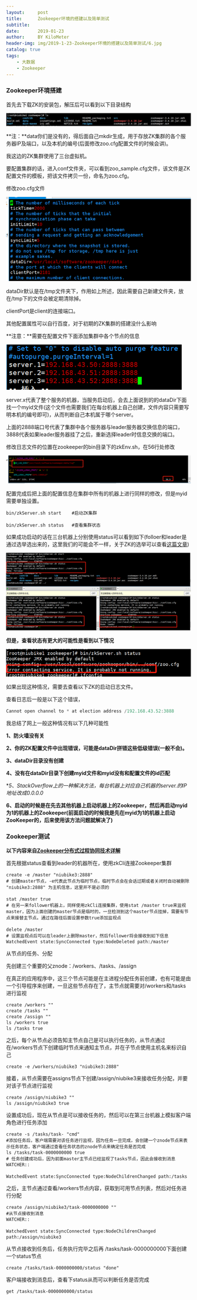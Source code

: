 ```yaml
---
layout:     post
title:      Zookeeper环境的搭建以及简单测试
subtitle:   
date:       2019-01-23
author:     BY KiloMeter
header-img: img/2019-1-23-Zookeeper环境的搭建以及简单测试/6.jpg
catalog: true
tags:
    - 大数据
    - Zookeeper
---
```



### Zookeeper环境搭建

首先去下载ZK的安装包，解压后可以看到以下目录结构

![](/img/2019-1-23-Zookeeper环境的搭建以及简单测试/Zookeeper解压目录.png)

**注：**data你们是没有的，得后面自己mkdir生成，用于存放ZK集群的各个服务器IP及端口，以及本机的编号(后面修改zoo.cfg配置文件的时候会讲)。

我这边的ZK集群使用了三台虚拟机。

要配置集群的话，进入conf文件夹，可以看到zoo_sample.cfg文件，该文件是ZK配置文件的模板，把该文件拷贝一份，命名为zoo.cfg。

修改zoo.cfg文件

![](/img/2019-1-23-Zookeeper环境的搭建以及简单测试/ZK配置文件内容.png)



dataDir默认是在/tmp文件夹下，作用如上所述，因此需要自己新建文件夹，放在/tmp下的文件会被定期清除掉。

clientPort是client的连接端口。

其他配置属性可以自行百度，对于初期的ZK集群的搭建没什么影响

**注意：**需要在配置文件下面添加集群中各个节点的信息

![](/img/2019-1-23-Zookeeper环境的搭建以及简单测试/ZK集群配置添加各节点信息.png)

server.x代表了整个服务的机器，当服务启动后，会去上面说到的的dataDir下面找一个myid文件(这个文件也需要我们在每台机器上自己创建，文件内容只需要写明本机的编号即可)，从而判断自己本机属于哪个server。

上面的2888端口号代表了集群中各个服务器与leader服务器交换信息的端口，3888代表如果leader服务器挂了之后，重新选择leader时信息交换的端口。

修改日志文件的位置在zookeeper的bin目录下的zkEnv.sh，在56行处修改

![](/img/2019-1-23-Zookeeper环境的搭建以及简单测试/ZK目录路径修改.png)

配置完成后把上面的配置信息在集群中所有的机器上进行同样的修改，但是myid需要单独设置。

```shell
bin/zkServer.sh start    #启动ZK集群

bin/zkServer.sh status   #查看集群状态
```

如果成功启动的话在三台机器上分别使用status可以看到如下(folloer和leader是通过选举选出来的，这里我们的可能会不一样，关于ZK的选举可以查看[这篇文章](https://zhouyimian.github.io/2019/01/22/Zookeeper%E6%A6%82%E5%BF%B5-%E5%8E%9F%E7%90%86-%E5%BA%94%E7%94%A8%E5%9C%BA%E6%99%AF/))

![](/img/2019-1-23-Zookeeper环境的搭建以及简单测试/ZK集群成功启动标志.png)



**但是，查看状态有更大的可能性是看到以下情况**

![](/img/2019-1-23-Zookeeper环境的搭建以及简单测试/ZK集群启动失败.png)

如果出现这种情况，需要去查看以下ZK的启动日志文件。

查看日志后一般是以下这个错误，

```java
Cannot open channel to * at election address /192.168.43.52:3888
```

我总结了网上一般这种情况有以下几种可能性

**1、防火墙没有关**

**2、你的ZK配置文件中出现错误，可能是dataDir拼错这些低级错误(一般不会)。**

**3、dataDir目录没有创建**

**4、没有在dataDir目录下创建myid文件和myid没有和配置文件的id匹配**

**5、StackOverflow上的一种解决方法，每台机器上对应自己机器的server.*的IP地址改成0.0.0.0**

**6、启动的时候是在先去其他机器上启动机器上的Zookeeper，然后再启动myid为1的机器上的Zookeeper(前面启动的时候我是先在myid为1的机器上启动ZooKeeper的，后来使用该方法问题就解决了)**



### Zookeeper测试

**以下内容来自[Zookeeper分布式过程协同技术详解](https://book.douban.com/subject/26766807/)**

首先根据status查看到leader的机器所在，使用zkCli连接Zookeeper集群

```shell
create -e /master "niubike3:2888"   
# 创建master节点，-e代表此节点为临时节点，临时节点会在会话过期或者关闭时自动被删除 "niubike3:2888" 为主机信息，这里并不是必须的

stat /master true
# 在另一来follower机器上，同样使用zkCli连接集群，使用stat /master true来监视master，因为上面创建的master节点是临时的，一旦检测到这个master节点挂掉，需要有节点来接替主节点。通过在路径后面设置参数true添加监视点

delete /master
# 设置监视点后可以在leader上删除master，然后follower将会接收到如下信息
WatchedEvent state:SyncConnected type:NodeDeleted path:/master
```

从节点的任务、分配

先创建三个重要的父znode：/workers、/tasks、/assign

在真正的应用程序中，这三个节点可能是在主进程分配任务前创建，也有可能是由一个引导程序来创建，一旦这些节点存在了，主节点就需要对/workers和/tasks进行监视

```shell
create /workers ""
create /tasks ""
create /assign ""
ls /workers true
ls /tasks true
```



之后，每个从节点必须告知主节点自己是可以执行任务的，从节点通过在/workers节点下创建临时节点来通知主节点，并在子节点使用主机名来标识自己

```shell
create -e /workers/niubike3 "niubike3:2888"
```

接着，从节点需要在assigns节点下创建/assign/niubike3来接收任务分配，并要对该子节点进行监视

```shell
create /assign/niubike3 ""
ls /assign/niubike3 true
```

设置成功后，现在从节点是可以接收任务的，然后可以在第三台机器上模拟客户端角色进行任务添加

```shell
create -s /tasks/task- "cmd"
#添加任务后，客户端需要对该任务进行监视，因为任务一旦完成，会创建一个znode节点来表示任务状态，客户端通过查看任务状态的znode节点来确定任务是否完成
ls /tasks/task-0000000000 true
# 任务创建成功后，因为前面master主节点已经监视了tasks节点，因此会接收到消息
WATCHER::

WatchedEvent state:SyncConnected type:NodeChildrenChanged path:/tasks
```

之后，主节点通过查看/workers节点内容，获取到可用节点列表，然后对任务进行分配

```shell
create /assign/niubike3/task-0000000000 ""
#从节点接收到消息
WATCHER::

WatchedEvent state:SyncConnected type:NodeChildrenChanged path:/assign/niubike3
```

从节点接收到任务后，任务执行完毕之后再 /tasks/task-0000000000下面创建一个status节点

```shell
create /tasks/task-0000000000/status "done"
```

客户端接收到消息后，查看下status从而可以判断任务是否完成

```shell
get /tasks/task-0000000000/status
```

